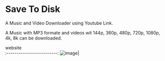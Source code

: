 # Save To Disk
  A Music and Video Downloader using Youtube Link.

  A Music with MP3 formate and videos wit 144p, 360p, 480p, 720p, 1080p, 4k, 8k can be downloaded.
  
  
  website               
:-------------------------:
![image](https://user-images.githubusercontent.com/83810286/205043879-f542b60e-955f-4c52-b675-264821b79221.png)|

